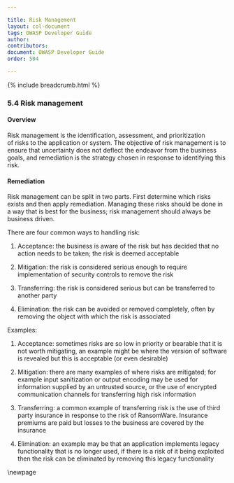 ```yaml
---

title: Risk Management
layout: col-document
tags: OWASP Developer Guide
author:
contributors:
document: OWASP Developer Guide
order: 504

---
```


{% include breadcrumb.html %}

### 5.4 Risk management

#### Overview

Risk management is the identification, assessment, and prioritization of risks to the application or system.
The objective of risk management is to ensure that uncertainty does not deflect the endeavor from the business goals,
and remediation is the strategy chosen in response to identifying this risk.

#### Remediation

Risk management can be split in two parts. First determine which risks exists and then apply remediation.
Managing these risks should be done in a way that is best for the business;
risk management should always be business driven.

There are four common ways to handling risk:

1. Acceptance: the business is aware of the risk but has decided that no action needs to be taken;
    the risk is deemed acceptable

2. Mitigation: the risk is considered serious enough to require implementation of security controls to remove the risk

3. Transferring: the risk is considered serious but can be transferred to another party

4. Elimination: the risk can be avoided or removed completely,
    often by removing the object with which the risk is associated

Examples:

1. Acceptance: sometimes risks are so low in priority or bearable that it is not worth mitigating,
    an example might be where the version of software is revealed but this is acceptable (or even desirable)

2. Mitigation: there are many examples of where risks are mitigated;
    for example input sanitization or output encoding may be used for information supplied by an untrusted source,
    or the use of encrypted communication channels for transferring high risk information

3. Transferring: a common example of transferring risk is the use of third party insurance
    in response to the risk of RansomWare.
    Insurance premiums are paid but losses to the business are covered by the insurance

4. Elimination: an example may be that an application implements legacy functionality that is no longer used,
    if there is a risk of it being exploited then the risk can be eliminated by removing this legacy functionality

\newpage
